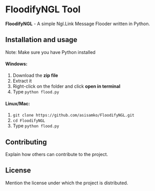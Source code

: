 # FloodifyNGL Tool
**FloodifyNGL** - A simple Ngl.Link Message Flooder written in Python.


## Installation and usage
Note: Make sure you have Python installed

#### Windows:
1. Download the **zip file**
2. Extract it
3. Right-click on the folder and click **open in terminal**
4. Type ```python flood.py```

#### Linux/Mac:
1. ```git clone https://github.com/asisamko/FloodifyNGL.git```
2. ```cd FloodifyNGL```
3. Type ```python flood.py```


## Contributing

Explain how others can contribute to the project.

## License

Mention the license under which the project is distributed.
